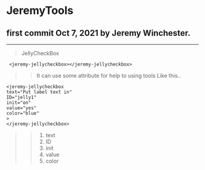 JeremyTools
=============

first commit Oct 7, 2021 by Jeremy Winchester.
-------------

***
>JellyCheckBox
```
 <jeremy-jellycheckbox></jeremy-jellycheckbox>
```
>>It can use some attribute for help to using tools Like this..
```
<jeremy-jellycheckbox 
text="Put label text in" 
ID="jelly1" 
init="on" 
value="yes"
color="blue"
>
</jeremy-jellycheckbox>
```
>>1. text
>>2. ID
>>3. init
>>4. value
>>5. color

